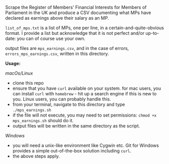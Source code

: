 Scrape the Register of Members' Financial Interests for Members of Parliament in the UK and produce a CSV documenting what MPs have declared as earnings above their salary as an MP.

`list_of_mps.txt` is a list of MPs, one per line, in a certain-and-quite-obvious format. 
I provide a list but acknowledge that it is not perfect and/or up-to-date: you can of course use your own.

output files are `mps_earnings.csv`, and in the case of errors, `errors_mps_earnings.csv`, written in this directory.

**Usage:**

_macOs/Linux_
* clone this repo
* ensure that you have `curl` available on your system. for mac users, you can install `curl` with `homebrew` - hit up a search engine if this is new to you. Linux users, you can probably handle this.
* from your terminal, navigate to this directory and type `./mps_earnings.sh`
* if the file will not execute, you may need to set permissions: `chmod +x mps_earnings.sh` should do it.
* output files will be written in the same directory as the script.

_Windows_
* you will need a unix-like environment like Cygwin etc. Git for Windows provides a simple out-of-the-box solution including `curl`.
* the above steps apply.
